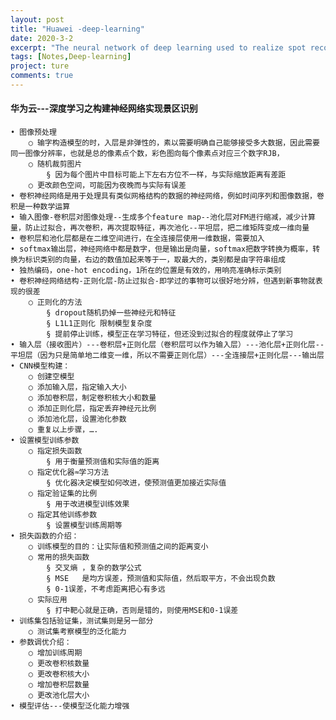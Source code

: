 ```yaml
---
layout: post
title: "Huawei -deep-learning"
date: 2020-3-2
excerpt: "The neural network of deep learning used to realize spot recognition"
tags: [Notes,Deep-learning]
project: ture
comments: true
---
```

#### 华为云---深度学习之构建神经网络实现景区识别

	• 图像预处理
		○ 输字构造模型的时，入层是非弹性的，素以需要明确自己能够接受多大数据，因此需要同一图像分辨率，也就是总的像素点个数，彩色图向每个像素点对应三个数字RJB，
		○ 随机裁剪图片
			§ 因为每个图片中目标可能上下左右方位不一样，与实际缩放距离有差距
		○ 更改颜色空间，可能因为夜晚而与实际有误差
	• 卷积神经网络是用于处理具有类似网格结构的数据的神经网络，例如时间序列和图像数据，卷积是一种数学运算
	• 输入图像-卷积层对图像处理--生成多个feature map--池化层对FM进行缩减，减少计算量，防止过拟合，再次卷积，再次提取特征，再次池化--平坦层，把二维矩阵变成一维向量
	• 卷积层和池化层都是在二维空间进行，在全连接层使用一维数据，需要加入
	• softmax输出层，神经网络中都是数字，但是输出是向量，softmax把数字转换为概率，转换为标识类别的向量，右边的数值加起来等于一，取最大的，类别都是由字符串组成
	• 独热编码，one-hot encoding，1所在的位置是有效的，用响亮准确标示类别
	• 卷积神经网络结构-正则化层-防止过拟合-即学过的事物可以很好地分辨，但遇到新事物就表现的很差
		○ 正则化的方法
			§ dropout随机扔掉一些神经元和特征
			§ L1L1正则化 限制模型复杂度
			§ 提前停止训练，模型正在学习特征，但还没到过拟合的程度就停止了学习
	• 输入层（接收图片）---卷积层+正则化层（卷积层可以作为输入层）---池化层+正则化层--平坦层（因为只是简单地二维变一维，所以不需要正则化层）---全连接层+正则化层---输出层
	• CNN模型构建：
		○ 创建空模型
		○ 添加输入层，指定输入大小
		○ 添加卷积层，制定卷积核大小和数量
		○ 添加正则化层，指定丢弃神经元比例
		○ 添加池化层，设置池化参数
		○ 重复以上步骤，….
	• 设置模型训练参数
		○ 指定损失函数
			§ 用于衡量预测值和实际值的距离
		○ 指定优化器≈学习方法
			§ 优化器决定模型如何改进，使预测值更加接近实际值
		○ 指定验证集的比例
			§ 用于改进模型训练效果
		○ 指定其他训练参数
			§ 设置模型训练周期等
	• 损失函数的介绍：
		○ 训练模型的目的：让实际值和预测值之间的距离变小
		○ 常用的损失函数
			§ 交叉熵 ，复杂的数学公式
			§ MSE   是均方误差，预测值和实际值，然后取平方，不会出现负数
			§ 0-1误差，不考虑距离把心有多远
		○ 实际应用
			§ 打中靶心就是正确，否则是错的，则使用MSE和0-1误差
	• 训练集包括验证集，测试集则是另一部分
		○ 测试集考察模型的泛化能力
	• 参数调优介绍：
		○ 增加训练周期
		○ 更改卷积核数量
		○ 更改卷积核大小
		○ 增加卷积层数量
		○ 更改池化层大小
	• 模型评估---使模型泛化能力增强



